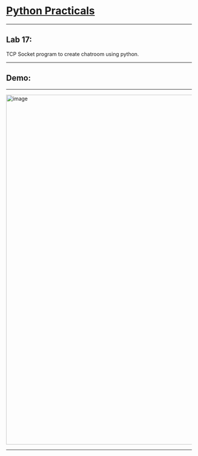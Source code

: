 # [Python Practicals](../../../)

---
## Lab 17: 

TCP Socket program to create chatroom using python.

---
## Demo:

---
<img width="950" alt="image" src="https://user-images.githubusercontent.com/79740895/152670182-eb097e08-e772-4c95-8a96-040bcdfd3b37.png">

---
